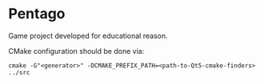 Pentago
========
Game project developed for educational reason.

CMake configuration should be done via:

    cmake -G"<generator>" -DCMAKE_PREFIX_PATH=<path-to-Qt5-cmake-finders> ../src
